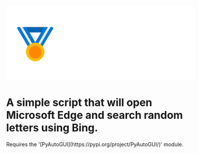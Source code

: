 ![Microsoft Rewards Farmer](https://github.com/PROJECT-CIORBA/Microsoft-Rewards-Farmer/blob/main/Logo/logo.png?raw=true)
<h1> A simple script that will open Microsoft Edge and search random letters using Bing.</h1>
Requires the '[PyAutoGUI](https://pypi.org/project/PyAutoGUI/)' module.